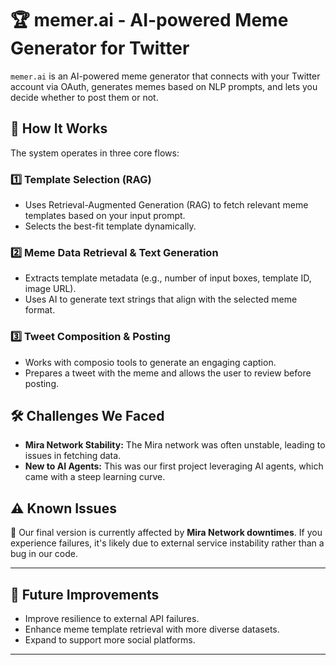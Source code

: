 # 🏆 memer.ai - AI-powered Meme Generator for Twitter  

`memer.ai` is an AI-powered meme generator that connects with your Twitter account via OAuth, generates memes based on NLP prompts, and lets you decide whether to post them or not.  

## 🚀 How It Works  

The system operates in three core flows:  

### 1️⃣ Template Selection (RAG)  
- Uses Retrieval-Augmented Generation (RAG) to fetch relevant meme templates based on your input prompt.  
- Selects the best-fit template dynamically.  

### 2️⃣ Meme Data Retrieval & Text Generation  
- Extracts template metadata (e.g., number of input boxes, template ID, image URL).  
- Uses AI to generate text strings that align with the selected meme format.  

### 3️⃣ Tweet Composition & Posting  
- Works with composio tools to generate an engaging caption.  
- Prepares a tweet with the meme and allows the user to review before posting.  

## 🛠 Challenges We Faced  

- **Mira Network Stability:** The Mira network was often unstable, leading to issues in fetching data.  
- **New to AI Agents:** This was our first project leveraging AI agents, which came with a steep learning curve.  

## ⚠️ Known Issues  

🚨 Our final version is currently affected by **Mira Network downtimes**. If you experience failures, it's likely due to external service instability rather than a bug in our code.  

---

## 📝 Future Improvements  

- Improve resilience to external API failures.  
- Enhance meme template retrieval with more diverse datasets.  
- Expand to support more social platforms.  

---
